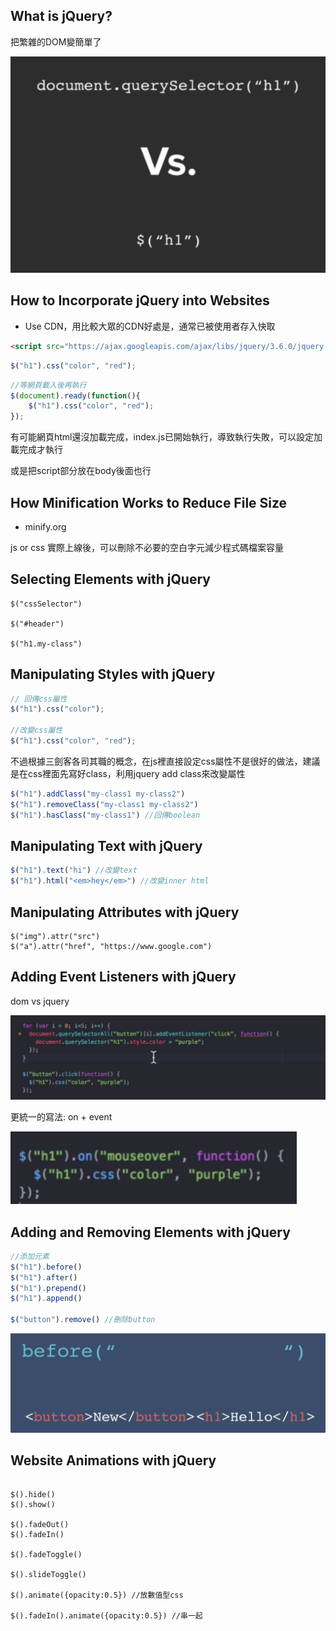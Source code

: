 ## What is jQuery?

把繁雜的DOM變簡單了

![](/img/20.png)


## How to Incorporate jQuery into Websites

- Use CDN，用比較大眾的CDN好處是，通常已被使用者存入快取

```html
<script src="https://ajax.googleapis.com/ajax/libs/jquery/3.6.0/jquery.min.js"></script>
```

```js
$("h1").css("color", "red");
```


```js
//等網頁載入後再執行
$(document).ready(function(){
    $("h1").css("color", "red");
});
```

有可能網頁html還沒加載完成，index.js已開始執行，導致執行失敗，可以設定加載完成才執行

或是把script部分放在body後面也行


## How Minification Works to Reduce File Size

- minify.org

js or css 實際上線後，可以刪除不必要的空白字元減少程式碼檔案容量


## Selecting Elements with jQuery

```
$("cssSelector")

$("#header")

$("h1.my-class")
```

## Manipulating Styles with jQuery

```js
// 回傳css屬性
$("h1").css("color");

//改變css屬性
$("h1").css("color", "red");

```

不過根據三劍客各司其職的概念，在js裡直接設定css屬性不是很好的做法，建議是在css裡面先寫好class，利用jquery add class來改變屬性

```js
$("h1").addClass("my-class1 my-class2")
$("h1").removeClass("my-class1 my-class2")
$("h1").hasClass("my-class1") //回傳boolean
```

## Manipulating Text with jQuery

```js
$("h1").text("hi") //改變text
$("h1").html("<em>hey</em>") //改變inner html

```

## Manipulating Attributes with jQuery

```
$("img").attr("src")
$("a").attr("href", "https://www.google.com")
```

## Adding Event Listeners with jQuery

dom vs jquery

![](/img/21.png)

更統一的寫法: on + event

![](/img/23.png)

## Adding and Removing Elements with jQuery

```js
//添加元素
$("h1").before()
$("h1").after()
$("h1").prepend()
$("h1").append()

$("button").remove() //刪除button

```

![](/img/24.png)


## Website Animations with jQuery

```

$().hide()
$().show()

$().fadeOut()
$().fadeIn()

$().fadeToggle()

$().slideToggle()

$().animate({opacity:0.5}) //放數值型css

$().fadeIn().animate({opacity:0.5}) //串一起

```